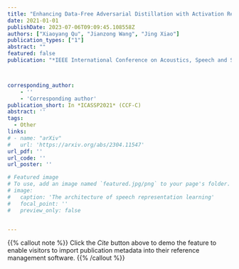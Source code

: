 ```yaml
---
title: "Enhancing Data-Free Adversarial Distillation with Activation Regularization and Virtual Interpolation"
date: 2021-01-01
publishDate: 2023-07-06T09:09:45.108558Z
authors: ["Xiaoyang Qu", "Jianzong Wang", "Jing Xiao"]
publication_types: ["1"]
abstract: ""
featured: false
publication: "*IEEE International Conference on Acoustics, Speech and Signal Processing*"



corresponding_author:
    - ''
    - 'Corresponding author'
publication_short: In *ICASSP2021* (CCF-C)
abstract: ''
tags:
  - Other
links:
# - name: "arXiv"
#   url: 'https://arxiv.org/abs/2304.11547'
url_pdf: ''
url_code: ''
url_poster: ''

# Featured image
# To use, add an image named `featured.jpg/png` to your page's folder.
# image:
#   caption: 'The architecture of speech representation learning'
#   focal_point: ''
#   preview_only: false


---
```


{{% callout note %}}
Click the _Cite_ button above to demo the feature to enable visitors to import publication metadata into their reference management software.
{{% /callout %}}




